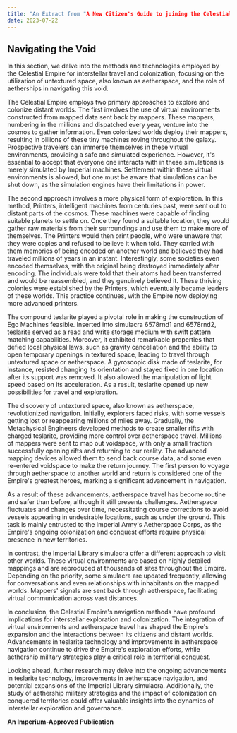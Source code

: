 ```yaml
---
title: "An Extract from "A New Citizen's Guide to joining the Celestial Empire.""
date: 2023-07-22
---
```




## Navigating the Void

In this section, we delve into the methods and technologies employed by the Celestial Empire for interstellar travel and colonization, focusing on the utilization of untextured space, also known as aetherspace, and the role of aetherships in navigating this void.

The Celestial Empire employs two primary approaches to explore and colonize distant worlds. The first involves the use of virtual environments constructed from mapped data sent back by mappers. These mappers, numbering in the millions and dispatched every year, venture into the cosmos to gather information. Even colonized worlds deploy their mappers, resulting in billions of these tiny machines roving throughout the galaxy. Prospective travelers can immerse themselves in these virtual environments, providing a safe and simulated experience. However, it's essential to accept that everyone one interacts with in these simulations is merely simulated by Imperial machines. Settlement within these virtual environments is allowed, but one must be aware that simulations can be shut down, as the simulation engines have their limitations in power.

The second approach involves a more physical form of exploration. In this method, Printers, intelligent machines from centuries past, were sent out to distant parts of the cosmos. These machines were capable of finding suitable planets to settle on. Once they found a suitable location, they would gather raw materials from their surroundings and use them to make more of themselves. The Printers would then print people, who were unaware that they were copies and refused to believe it when told. They carried with them memories of being encoded on another world and believed they had traveled millions of years in an instant. Interestingly, some societies even encoded themselves, with the original being destroyed immediately after encoding. The individuals were told that their atoms had been transferred and would be reassembled, and they genuinely believed it. These thriving colonies were established by the Printers, which eventually became leaders of these worlds. This practice continues, with the Empire now deploying more advanced printers.

The compound teslarite played a pivotal role in making the construction of Ego Machines feasible. Inserted into simulacra 6578rnd1 and 6578rnd2, teslarite served as a read and write storage medium with swift pattern matching capabilities. Moreover, it exhibited remarkable properties that defied local physical laws, such as gravity cancellation and the ability to open temporary openings in textured space, leading to travel through untextured space or aetherspace. A gyroscopic disk made of teslarite, for instance, resisted changing its orientation and stayed fixed in one location after its support was removed. It also allowed the manipulation of light speed based on its acceleration. As a result, teslarite opened up new possibilities for travel and exploration.

The discovery of untextured space, also known as aetherspace, revolutionized navigation. Initially, explorers faced risks, with some vessels getting lost or reappearing millions of miles away. Gradually, the Metaphysical Engineers developed methods to create smaller rifts with charged teslarite, providing more control over aetherspace travel. Millions of mappers were sent to map out voidspace, with only a small fraction successfully opening rifts and returning to our reality. The advanced mapping devices allowed them to send back course data, and some even re-entered voidspace to make the return journey. The first person to voyage through aetherspace to another world and return is considered one of the Empire's greatest heroes, marking a significant advancement in navigation.

As a result of these advancements, aetherspace travel has become routine and safer than before, although it still presents challenges. Aetherspace fluctuates and changes over time, necessitating course corrections to avoid vessels appearing in undesirable locations, such as under the ground. This task is mainly entrusted to the Imperial Army's Aetherspace Corps, as the Empire's ongoing colonization and conquest efforts require physical presence in new territories.

In contrast, the Imperial Library simulacra offer a different approach to visit other worlds. These virtual environments are based on highly detailed mappings and are reproduced at thousands of sites throughout the Empire. Depending on the priority, some simulacra are updated frequently, allowing for conversations and even relationships with inhabitants on the mapped worlds. Mappers' signals are sent back through aetherspace, facilitating virtual communication across vast distances.

In conclusion, the Celestial Empire's navigation methods have profound implications for interstellar exploration and colonization. The integration of virtual environments and aetherspace travel has shaped the Empire's expansion and the interactions between its citizens and distant worlds. Advancements in teslarite technology and improvements in aetherspace navigation continue to drive the Empire's exploration efforts, while aethership military strategies play a critical role in territorial conquest.

Looking ahead, further research may delve into the ongoing advancements in teslarite technology, improvements in aetherspace navigation, and potential expansions of the Imperial Library simulacra. Additionally, the study of aethership military strategies and the impact of colonization on conquered territories could offer valuable insights into the dynamics of interstellar exploration and governance.

**An Imperium-Approved Publication**
